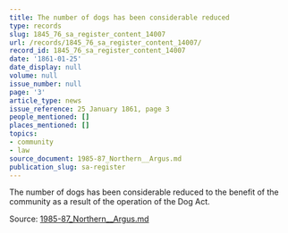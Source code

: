 ```yaml
---
title: The number of dogs has been considerable reduced
type: records
slug: 1845_76_sa_register_content_14007
url: /records/1845_76_sa_register_content_14007/
record_id: 1845_76_sa_register_content_14007
date: '1861-01-25'
date_display: null
volume: null
issue_number: null
page: '3'
article_type: news
issue_reference: 25 January 1861, page 3
people_mentioned: []
places_mentioned: []
topics:
- community
- law
source_document: 1985-87_Northern__Argus.md
publication_slug: sa-register
---
```


The number of dogs has been considerable reduced to the benefit of the community as a result of the operation of the Dog Act.

Source: [1985-87_Northern__Argus.md](/downloads/markdown/1985-87_Northern__Argus.md)
